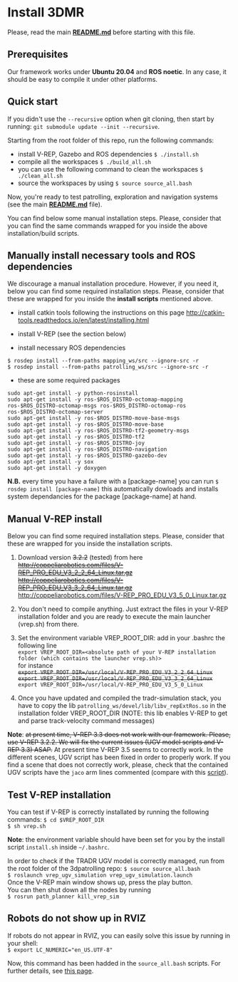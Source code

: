 
# Install 3DMR

Please, read the main **[README.md](./README.md)** before starting with this file.

## Prerequisites

Our framework works under **Ubuntu 20.04** and **ROS noetic**. In any case, it should be easy to compile it under other platforms. 


## Quick start

If you didn't use the `--recursive` option when git cloning, then start by running:
`git submodule update --init --recursive`.

Starting from the root folder of this repo, run the following commands: 
* install V-REP, Gazebo and ROS dependencies
`$ ./install.sh`
* compile all the workspaces 
`$ ./build_all.sh`
* you can use the following command to clean the workspaces 
`$ ./clean_all.sh `
* source the workspaces by using
`$ source source_all.bash`

Now, you're ready to test patrolling, exploration and navigation systems (see the main **[README.md](./README.md)** file). 

You can find below some manual installation steps. Please, consider that you can find the same commands wrapped for you inside the above installation/build scripts. 

## Manually install necessary tools and ROS dependencies

We discourage a manual installation procedure. However, if you need it, below you can find some required installation steps. Please, consider that these are wrapped for you inside the **install scripts** mentioned above. 

* install catkin tools following the instructions on this page 
http://catkin-tools.readthedocs.io/en/latest/installing.html

* install V-REP (see the section below)

* install necessary ROS dependencies 
```
$ rosdep install --from-paths mapping_ws/src --ignore-src -r
$ rosdep install --from-paths patrolling_ws/src --ignore-src -r
```

* these are some required packages 
```
sudo apt-get install -y python-rosinstall
sudo apt-get install -y ros-$ROS_DISTRO-octomap-mapping ros-$ROS_DISTRO-octomap-msgs ros-$ROS_DISTRO-octomap-ros ros-$ROS_DISTRO-octomap-server
sudo apt-get install -y ros-$ROS_DISTRO-move-base-msgs 
sudo apt-get install -y ros-$ROS_DISTRO-move-base
sudo apt-get install -y ros-$ROS_DISTRO-tf2-geometry-msgs 
sudo apt-get install -y ros-$ROS_DISTRO-tf2
sudo apt-get install -y ros-$ROS_DISTRO-joy
sudo apt-get install -y ros-$ROS_DISTRO-navigation
sudo apt-get install -y ros-$ROS_DISTRO-gazebo-dev
sudo apt-get install -y sox
sudo apt-get install -y doxygen
```

**N.B.** every time you have a failure with a [package-name] you can run
`$ rosdep install [package-name]`  this automatically dowloads and installs system dependancies for the package [package-name] at hand.

## Manual V-REP install

Below you can find some required installation steps. Please, consider that these are wrapped for you inside the installation scripts. 

1. Download version <strike>3.2.2</strike> (tested) from here    
<strike>http://coppeliarobotics.com/files/V-REP_PRO_EDU_V3_2_2_64_Linux.tar.gz</strike>    
<strike>http://coppeliarobotics.com/files/V-REP_PRO_EDU_V3_3_2_64_Linux.tar.gz</strike>    
http://coppeliarobotics.com/files/V-REP_PRO_EDU_V3_5_0_Linux.tar.gz

2. You don't need to compile anything. Just extract the files in your V-REP installation folder and you are ready to execute the main launcher (vrep.sh) from there.

3. Set the environment variable VREP_ROOT_DIR: add in your .bashrc the following line  
`export VREP_ROOT_DIR=<absolute path of your V-REP installation folder (which contains the launcher vrep.sh)>`  
for instance  
<strike>`export VREP_ROOT_DIR=/usr/local/V-REP_PRO_EDU_V3_2_2_64_Linux`</strike>   
<strike>`export VREP_ROOT_DIR=/usr/local/V-REP_PRO_EDU_V3_3_2_64_Linux`</strike>     
`export VREP_ROOT_DIR=/usr/local/V-REP_PRO_EDU_V3_5_0_Linux`

4. Once you have updated and compiled the tradr-simulation stack, you have to copy the lib `patrolling_ws/devel/lib/libv_repExtRos.so` in the
installation folder VREP_ROOT_DIR (NOTE: this lib enables V-REP to get and parse track-velocity command messages)

**Note**: <strike>at present time, V-REP 3.3 does not work with our framework. Please, use V-REP 3.2.2. We will fix the current issues (UGV model scripts and V-REP 3.3) ASAP.</strike> At present time V-REP 3.5 seems to correctly work. In the different scenes, UGV script has been fixed in order to properly work. If you find a scene that does not correctly work, please, check that the contained UGV scripts have the `jaco` arm lines commented (compare with this [script](./patrolling_ws/src/vrep/vrep_ugv_simulation/data/UGV-Script.txt)). 

## Test V-REP installation 

You can test if V-REP is correctly installated by running the following commands: 
`$ cd $VREP_ROOT_DIR`   
`$ sh vrep.sh`   

**Note**: the environment variable should have been set for you by the install script `install.sh` inside  `~/.bashrc`. 

In order to check if the TRADR UGV model is correctly managed, run from the root folder of the 3dpatrolling repo: 
`$ source source_all.bash`   
`$ roslaunch vrep_ugv_simulation vrep_ugv_simulation.launch`    
Once the V-REP main window shows up, press the play button.  
You can then shut down all the nodes by running     
`$ rosrun path_planner kill_vrep_sim`


## Robots do not show up in RVIZ 

If robots do not appear in RVIZ, you can easily solve this issue by running in your shell:     
`$ export LC_NUMERIC="en_US.UTF-8"`    

Now, this command has been hadded in the `source_all.bash` scripts. 
For further details, see [this page](https://answers.ros.org/question/266313/robot-model-not-showing-in-rviz/
).






